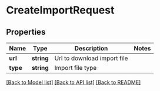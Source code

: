 # CreateImportRequest

## Properties
Name | Type | Description | Notes
------------ | ------------- | ------------- | -------------
**url** | **string** | Url to download import file | 
**type** | **string** | Import file type | 

[[Back to Model list]](../../../README.md#documentation-for-models) [[Back to API list]](../../../README.md#documentation-for-api-endpoints) [[Back to README]](../../../README.md)


